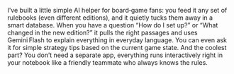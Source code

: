 I’ve built a little simple AI helper for board‑game fans: you feed it any set of rulebooks (even different editions), and it quietly tucks them away in a smart database. When you have a question “How do I set up?” or “What changed in the new edition?” it pulls the right passages and uses Gemini Flash to explain everything in everyday language. You can even ask it for simple strategy tips based on the current game state. And the coolest part? You don’t need a separate app, everything runs interactively right in your notebook like a friendly teammate who always knows the rules.
